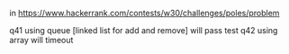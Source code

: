 in https://www.hackerrank.com/contests/w30/challenges/poles/problem

q41 using queue [linked list for add and remove] will pass test
q42 using array will timeout